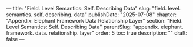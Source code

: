 — title: "Field. Level Semantics: Self. Describing Data"
slug: "field. level. semantics. self. describing. data" publishDate: "2025-07-08"
chapter: "Appendix: Elephant Framework Data Relationship Layer" section: "Field. Level Semantics: Self. Describing Data"
parentSlug: "appendix. elephant. framework. data. relationship. layer" order: 5
toc: true description: ""
draft: false
—

